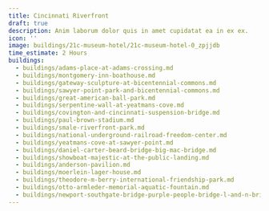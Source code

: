 ```yaml
---
title: Cincinnati Riverfront
draft: true
description: Anim laborum dolor quis in amet cupidatat ea in ex ex.
icon: ''
image: buildings/21c-museum-hotel/21c-museum-hotel-0_zpjjdb
time_estimate: 2 Hours
buildings:
  - buildings/adams-place-at-adams-crossing.md
  - buildings/montgomery-inn-boathouse.md
  - buildings/gateway-sculpture-at-bicentennial-commons.md
  - buildings/sawyer-point-park-and-bicentennial-commons.md
  - buildings/great-american-ball-park.md
  - buildings/serpentine-wall-at-yeatmans-cove.md
  - buildings/covington-and-cincinnati-suspension-bridge.md
  - buildings/paul-brown-stadium.md
  - buildings/smale-riverfront-park.md
  - buildings/national-underground-railroad-freedom-center.md
  - buildings/yeatmans-cove-at-sawyer-point.md
  - buildings/daniel-carter-beard-bridge-big-mac-bridge.md
  - buildings/showboat-majestic-at-the-public-landing.md
  - buildings/anderson-pavilion.md
  - buildings/moerlein-lager-house.md
  - buildings/theodore-m-berry-international-friendship-park.md
  - buildings/otto-armleder-memorial-aquatic-fountain.md
  - buildings/newport-southgate-bridge-purple-people-bridge-l-and-n-bridge.md
---
```

